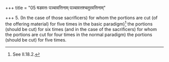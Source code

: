 +++
title = "05 षडवत्तः पञ्चावत्तिनाम् पञ्चावत्तश्चतुरवत्तिनाम्"

+++
5. (In the case of those sacrificers) for whom the portions are cut (of the offering material) for five times in the basic paradigm)[^1] the portions (should be cut) for six times (and in the case of the sacrificers) for whom the portions are cut for four times in the normal paradigm) the portions (should be cut) for five times.

[^1]: See II.18.2.
